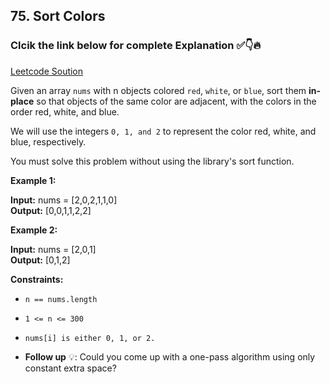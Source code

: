 ## 75. Sort Colors

### Clcik the link below for complete Explanation ✅👇🔥

[Leetcode Soution](https://leetcode.com/problems/sort-colors/solutions/5299925/simple-java-solution-counting-sort-two-pointers/)

Given an array ``nums`` with n objects colored ``red``, ``white``, or ``blue``, sort them __in-place__ so that objects of the same color are adjacent, with the colors in the order red, white, and blue.

We will use the integers ``0, 1, and 2`` to represent the color red, white, and blue, respectively.

You must solve this problem without using the library's sort function.

 

**Example 1:**

**Input:** nums = [2,0,2,1,1,0] <br>
**Output:** [0,0,1,1,2,2]

**Example 2:**

**Input:** nums = [2,0,1] <br>
**Output:** [0,1,2]

**Constraints:**

- ``n == nums.length``
  
- ``1 <= n <= 300``
  
- ``nums[i] is either 0, 1, or 2.``
 

- __Follow up__ 💡: Could you come up with a one-pass algorithm using only constant extra space?

